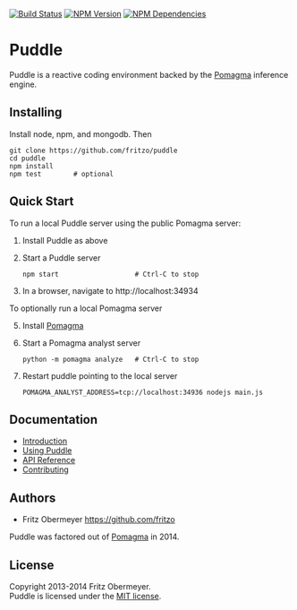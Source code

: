 [![Build Status](https://travis-ci.org/fritzo/puddle.svg?branch=master)](http://travis-ci.org/fritzo/puddle)
[![NPM Version](https://badge.fury.io/js/puddle.svg)](https://www.npmjs.org/package/puddle)
[![NPM Dependencies](https://david-dm.org/fritzo/puddle.svg)](https://www.npmjs.org/package/puddle)

# Puddle

Puddle is a reactive coding environment backed by the
[Pomagma](https://github.com/fritzo/pomagma) inference engine.

## Installing

Install node, npm, and mongodb. Then

    git clone https://github.com/fritzo/puddle
    cd puddle
    npm install
    npm test        # optional

## Quick Start

To run a local Puddle server using the public Pomagma server:

1.  Install Puddle as above

3.  Start a Puddle server

        npm start                   # Ctrl-C to stop

4.  In a browser, navigate to http://localhost:34934

To optionally run a local Pomagma server

5.  Install [Pomagma](https://github.com/fritzo/pomagma)

6.  Start a Pomagma analyst server

        python -m pomagma analyze   # Ctrl-C to stop

7.  Restart puddle pointing to the local server

        POMAGMA_ANALYST_ADDRESS=tcp://localhost:34936 nodejs main.js

## Documentation

- [Introduction](/doc/intro.md)
- [Using Puddle](/doc/using.md)
- [API Reference](/doc/reference.md)
- [Contributing](/doc/contributing.md)

## Authors

- Fritz Obermeyer <https://github.com/fritzo>

Puddle was factored out of [Pomagma](https://github.com/fritzo/pomagma) in 2014.

## License

Copyright 2013-2014 Fritz Obermeyer.<br/>
Puddle is licensed under the [MIT license](/LICENSE).
